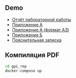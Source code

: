 ## Demo

- [Отчёт лабораторной работы](https://github.com/Pavel-Innokentevich-Galanin/latex-for-coursework/blob/gh-pages/gpi_disciplineK_rep_labN.pdf)
- [Приложение А](https://github.com/Pavel-Innokentevich-Galanin/latex-for-coursework/blob/gh-pages/gpi_Ncoursework_a.pdf)
- [Приложение А (формат А3)](https://github.com/Pavel-Innokentevich-Galanin/latex-for-coursework/blob/gh-pages/gpi_Ncoursework_a3.pdf)
- [Приложение Б](https://github.com/Pavel-Innokentevich-Galanin/latex-for-coursework/blob/gh-pages/gpi_Ncoursework_b.pdf)
- [Пояснительная записка](https://github.com/Pavel-Innokentevich-Galanin/latex-for-coursework/blob/gh-pages/gpi_Ncoursework_pz.pdf)

## Компиляция PDF

```bash
cd gpi_rep
docker-compose up
```
